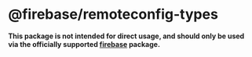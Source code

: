 # @firebase/remoteconfig-types

**This package is not intended for direct usage, and should only be used via the officially supported [firebase](https://www.npmjs.com/package/firebase) package.**

